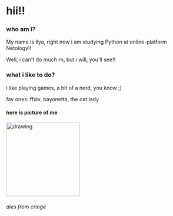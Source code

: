 # hii!! 
### who am i?
My name is Ilya, right now i am studying Python at online-platform Netology!!

Well, i can't do much rn, but i will, you'll see!!
### what i like to do?
i like playing games, a bit of a nerd, you know ;)

fav ones: ffxiv, bayonetta, the cat lady

#### here is picture of me

<img src="https://media.discordapp.net/attachments/749705855456510032/1197045035078791190/image.png?ex=65b9d610&is=65a76110&hm=b67abbb7428fb7cc9f28e8e21e7607053d435b8067d80a286df7191fdcf2748f&=&format=webp&quality=lossless&width=379&height=676"   alt="drawing" width="200"/>

###### *dies from cringe*


